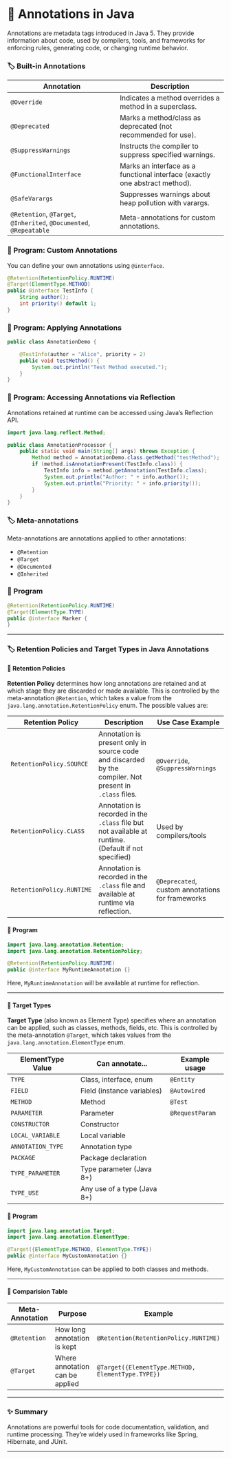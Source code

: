 # 🚀 Annotations in Java

Annotations are metadata tags introduced in Java 5. They provide information about code, used by compilers, tools, and frameworks for enforcing rules, generating code, or changing runtime behavior.

### 🏷️ Built-in Annotations

| Annotation                                                          | Description                                                                 |
|---------------------------------------------------------------------|-----------------------------------------------------------------------------|
| `@Override`                                                         | Indicates a method overrides a method in a superclass.                      |
| `@Deprecated`                                                       | Marks a method/class as deprecated (not recommended for use).               |
| `@SuppressWarnings`                                                 | Instructs the compiler to suppress specified warnings.                      |
| `@FunctionalInterface`                                              | Marks an interface as a functional interface (exactly one abstract method). |
| `@SafeVarargs`                                                      | Suppresses warnings about heap pollution with varargs.                      |
| `@Retention`, `@Target`, `@Inherited`, `@Documented`, `@Repeatable` | Meta-annotations for custom annotations.                                    |

### 📝 Program: Custom Annotations

You can define your own annotations using `@interface`.

```java
@Retention(RetentionPolicy.RUNTIME)
@Target(ElementType.METHOD)
public @interface TestInfo {
    String author();
    int priority() default 1;
}
```

### 📝 Program: Applying Annotations

```java
public class AnnotationDemo {

    @TestInfo(author = "Alice", priority = 2)
    public void testMethod() {
        System.out.println("Test Method executed.");
    }
}
```

### 📝 Program: Accessing Annotations via Reflection

Annotations retained at runtime can be accessed using Java’s Reflection API.

```java
import java.lang.reflect.Method;

public class AnnotationProcessor {
    public static void main(String[] args) throws Exception {
        Method method = AnnotationDemo.class.getMethod("testMethod");
        if (method.isAnnotationPresent(TestInfo.class)) {
            TestInfo info = method.getAnnotation(TestInfo.class);
            System.out.println("Author: " + info.author());
            System.out.println("Priority: " + info.priority());
        }
    }
}
```

### 🏷️ Meta-annotations

Meta-annotations are annotations applied to other annotations:

- `@Retention`
- `@Target`
- `@Documented`
- `@Inherited`

### 📝 Program

```java
@Retention(RetentionPolicy.RUNTIME)
@Target(ElementType.TYPE)
public @interface Marker {
}
```

---

### 🏷️ Retention Policies and Target Types in Java Annotations

#### 🔹 Retention Policies

**Retention Policy** determines how long annotations are retained and at which stage they are discarded or made available. This is controlled by the meta-annotation `@Retention`, which takes a value from the `java.lang.annotation.RetentionPolicy` enum. The possible values are:

| Retention Policy          | Description                                                                                                          | Use Case Example           |
|--------------------------|----------------------------------------------------------------------------------------------------------------------|----------------------------|
| `RetentionPolicy.SOURCE`  | Annotation is present only in source code and discarded by the compiler. Not present in `.class` files.              | `@Override`, `@SuppressWarnings` |
| `RetentionPolicy.CLASS`   | Annotation is recorded in the `.class` file but not available at runtime. (Default if not specified)                 | Used by compilers/tools    |
| `RetentionPolicy.RUNTIME` | Annotation is recorded in the `.class` file and available at runtime via reflection.                                 | `@Deprecated`, custom annotations for frameworks |

#### 📝 Program

```java
import java.lang.annotation.Retention;
import java.lang.annotation.RetentionPolicy;

@Retention(RetentionPolicy.RUNTIME)
public @interface MyRuntimeAnnotation {}
```
Here, `MyRuntimeAnnotation` will be available at runtime for reflection.

---

#### 🔹 Target Types

**Target Type** (also known as Element Type) specifies where an annotation can be applied, such as classes, methods, fields, etc. This is controlled by the meta-annotation `@Target`, which takes values from the `java.lang.annotation.ElementType` enum.

| ElementType Value     | Can annotate...             | Example usage           |
|----------------------|-----------------------------|------------------------|
| `TYPE`               | Class, interface, enum      | `@Entity`              |
| `FIELD`              | Field (instance variables)  | `@Autowired`           |
| `METHOD`             | Method                      | `@Test`                |
| `PARAMETER`          | Parameter                   | `@RequestParam`        |
| `CONSTRUCTOR`        | Constructor                 |                        |
| `LOCAL_VARIABLE`     | Local variable              |                        |
| `ANNOTATION_TYPE`    | Annotation type             |                        |
| `PACKAGE`            | Package declaration         |                        |
| `TYPE_PARAMETER`     | Type parameter (Java 8+)    |                        |
| `TYPE_USE`           | Any use of a type (Java 8+) |                        |

#### 📝 Program

```java
import java.lang.annotation.Target;
import java.lang.annotation.ElementType;

@Target({ElementType.METHOD, ElementType.TYPE})
public @interface MyCustomAnnotation {}
```
Here, `MyCustomAnnotation` can be applied to both classes and methods.

---

#### 📌 Comparision Table

| Meta-Annotation | Purpose                                  | Example                                                  |
|-----------------|------------------------------------------|----------------------------------------------------------|
| `@Retention`    | How long annotation is kept              | `@Retention(RetentionPolicy.RUNTIME)`                    |
| `@Target`       | Where annotation can be applied           | `@Target({ElementType.METHOD, ElementType.TYPE})`        |

---

### ✨ Summary

Annotations are powerful tools for code documentation, validation, and runtime processing. They’re widely used in frameworks like Spring, Hibernate, and JUnit.

---
